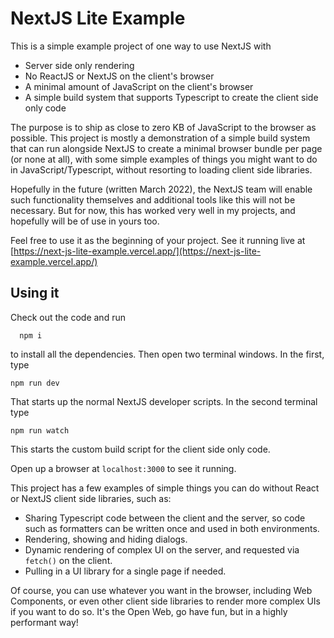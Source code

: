 # NextJS Lite Example

This is a simple example project of one way to use NextJS with

- Server side only rendering
- No ReactJS or NextJS on the client's browser
- A minimal amount of JavaScript on the client's browser
- A simple build system that supports Typescript to create the client side only code

The purpose is to ship as close to zero KB of JavaScript to the browser as possible. This project
is mostly a demonstration of a simple build system that can run alongside NextJS to create a minimal
browser bundle per page (or none at all), with some simple examples of things you might want to do
in JavaScript/Typescript, without resorting to loading client side libraries.

Hopefully in the future (written March 2022), the NextJS team will enable such functionality themselves and additional tools like this will not be necessary. But for now, this has worked very well in my projects, and hopefully will be of use in yours too.

Feel free to use it as the beginning of your project. See it running live at [https://next-js-lite-example.vercel.app/](https://next-js-lite-example.vercel.app/)

## Using it

Check out the code and run

```
  npm i
```

to install all the dependencies. Then open two terminal windows. In the first, type

```
npm run dev
```

That starts up the normal NextJS developer scripts. In the second terminal type

```
npm run watch
```

This starts the custom build script for the client side only code.

Open up a browser at `localhost:3000` to see it running.

This project has a few examples of simple things you can do without React or NextJS client side libraries, such as:

- Sharing Typescript code between the client and the server, so code such as formatters can be written once and used in both environments.
- Rendering, showing and hiding dialogs.
- Dynamic rendering of complex UI on the server, and requested via `fetch()` on the client.
- Pulling in a UI library for a single page if needed.

Of course, you can use whatever you want in the browser, including Web Components, or even other
client side libraries to render more complex UIs if you want to do so. It's the Open Web, go have fun, but in a highly performant way!
